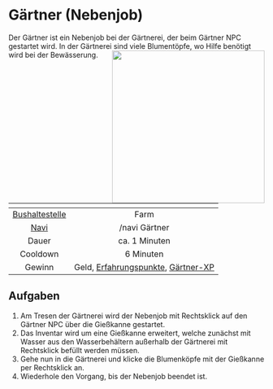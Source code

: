 # Gärtner (Nebenjob)
Der Gärtner ist ein Nebenjob bei der Gärtnerei, der beim Gärtner NPC gestartet wird. In der Gärtnerei sind viele Blumentöpfe, wo Hilfe benötigt wird bei der Bewässerung. <img align="right" width="300" eight="150" src="../../../assets/image/nebenjobs/Gärtner.png">

| <!-- --> | <!-- --> |
| :-: | :-: |
| [Bushaltestelle](../../pages/öpnv/bus.md) | Farm |
| [Navi](../../pages/allgemein/navigation.md) | /navi Gärtner |
| Dauer | ca. 1 Minuten |
| Cooldown | 6 Minuten |
| Gewinn | Geld, [Erfahrungspunkte](../../pages/allgemein/level.md), [Gärtner-XP](../../pages/skills/gärtner.md) |

## Aufgaben
1. Am Tresen der Gärtnerei wird der Nebenjob mit Rechtsklick auf den Gärtner NPC über die Gießkanne gestartet.
2. Das Inventar wird um eine Gießkanne erweitert, welche zunächst mit Wasser aus den Wasserbehältern außerhalb der Gärtnerei mit Rechtsklick befüllt werden müssen.
3. Gehe nun in die Gärtnerei und klicke die Blumenköpfe mit der Gießkanne per Rechtsklick an.
4. Wiederhole den Vorgang, bis der Nebenjob beendet ist.
